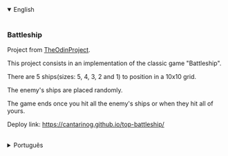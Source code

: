 <details open>
<summary>English</summary>
<br>

### Battleship

Project from [TheOdinProject](https://www.theodinproject.com/lessons/node-path-javascript-battleship).

This project consists in an implementation of the classic game "Battleship".

There are 5 ships(sizes: 5, 4, 3, 2 and 1) to position in a 10x10 grid.

The enemy's ships are placed randomly.

The game ends once you hit all the enemy's ships or when they hit all of yours.

Deploy link: https://cantarinog.github.io/top-battleship/

<br>
</details>

<details>
<summary>Português</summary>
<br>

### Batalha Naval

Projeto da [TheOdinProject](https://www.theodinproject.com/lessons/node-path-javascript-battleship).

Esse projeto consiste na implementação do clássico jogo "Batalha Naval".

Há 5 navios (tamanhos: 5, 4, 3, 2 e 1) para posicionar em um tabuleiro 10x10.

Os navios inimigos são posicionados aleatoriamente.

O jogo termina quando você acerta todos os navios inimigos ou quando o inimigo acerta todos os seus.

Link de deploy: https://cantarinog.github.io/top-battleship/

<br>
</details>